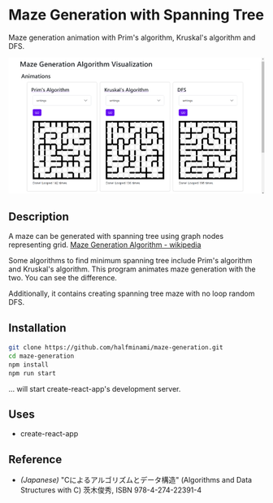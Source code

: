 # Maze Generation with Spanning Tree

Maze generation animation with Prim's algorithm, Kruskal's algorithm and DFS.

![screenshot](./maze-generation-screenshot.png)

## Description

A maze can be generated with spanning tree using graph nodes representing grid. [Maze Generation Algorithm - wikipedia](https://en.wikipedia.org/wiki/Maze_generation_algorithm)

Some algorithms to find minimum spanning tree include Prim's algorithm and Kruskal's algorithm. This program animates maze generation with the two. You can see the difference.

Additionally, it contains creating spanning tree maze with no loop random DFS.

## Installation

```bash
git clone https://github.com/halfminami/maze-generation.git
cd maze-generation
npm install
npm run start
```

... will start create-react-app's development server.

## Uses

- create-react-app

## Reference

- *(Japanese)* "Cによるアルゴリズムとデータ構造" (Algorithms and Data Structures with C) 茨木俊秀, ISBN 978-4-274-22391-4
